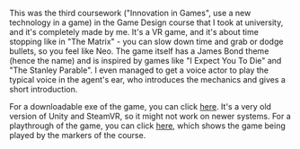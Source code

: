 This was the third coursework ("Innovation in Games", use a new technology in a game) in the Game Design course that I took at university, and it's completely made by me. It's a VR game, and it's about time stopping like in "The Matrix" - you can slow down time and grab or dodge bullets, so you feel like Neo. The game itself has a James Bond theme (hence the name) and is inspired by games like "I Expect You To Die" and "The Stanley Parable". I even managed to get a voice actor to play the typical voice in the agent's ear, who introduces the mechanics and gives a short introduction.

For a downloadable exe of the game, you can click [here](https://ioiototm.itch.io/008-vr-extravaganza). It's a very old version of Unity and SteamVR, so it might not work on newer systems.
For a playthrough of the game, you can click [here](https://www.youtube.com/watch?v=WKTwLkeMIdQ&list=PLITcD5eG9Xv0I6lWPmTrwjuq59tZjw3zf&index=7), which shows the game being played by the markers of the course.
